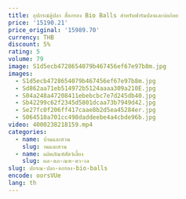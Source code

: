 ```yaml
---
title: อุปกรณ์ตู้ปลา สื่อกรอง Bio Balls สําหรับฟาร์มปลาและบ่อก้อย
price: '15190.21'
price_original: '15989.70'
currency: THB
discount: 5%
rating: 5
volume: 79
image: S1d5ecb4728654079b467456ef67e97b8m.jpg
images:
  - S1d5ecb4728654079b467456ef67e97b8m.jpg
  - Sd862aa71eb514972b5124aaaa309a210E.jpg
  - S04a248a47208411ebebcbc7e7d245db40.jpg
  - Sb42299c62f2345d5801dcaa73b7949d42.jpg
  - Se27fc0f206ff417caae8b2d5ea45284er.jpg
  - S064510a701cc498daddeebe4a4cbde96b.jpg
video: 4000238218159.mp4
categories:
  - name: บ้านและสวน
    slug: านและสวน
  - name: ผลิตภัณฑ์สัตว์เลี้ยง
    slug: ผล-ตภ-ณฑ-ตว-เล
slug: ปกรณ-ปลา-อกรอง-bio-balls
encode: oorsVUe
lang: th
---
```

  